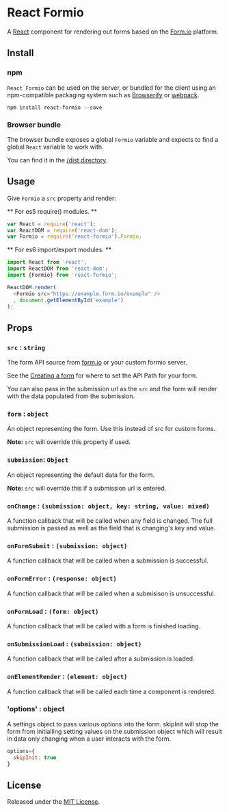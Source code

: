 # React Formio

A [React](http://facebook.github.io/react/) component for rendering out forms based on the [Form.io](https://www.form.io) platform.

## Install

### npm

`React Formio` can be used on the server, or bundled for the client using an
npm-compatible packaging system such as [Browserify](http://browserify.org/) or
[webpack](http://webpack.github.io/).

```
npm install react-formio --save
```

### Browser bundle

The browser bundle exposes a global `Formio` variable and expects to find
a global `React` variable to work with.

You can find it in the [/dist directory](https://github.com/formio/react-formio/tree/master/dist/build).

## Usage

Give `Formio` a `src` property and render:

** For es5 require() modules. **
```javascript
var React = require('react');
var ReactDOM = require('react-dom');
var Formio = require('react-formio').Formio;
```

** For es6 import/export modules. **
```javascript
import React from 'react';
import ReactDOM from 'react-dom';
import {Formio} from 'react-formio';
```

```javascript
ReactDOM.render(
  <Formio src="https://example.form.io/example" />
  , document.getElementById('example')
);
```

## Props

### `src` : `string`

The form API source from [form.io](https://www.form.io) or your custom formio server.

See the [Creating a form](http://help.form.io/userguide/#new-form)
for where to set the API Path for your form.

You can also pass in the submission url as the `src` and the form will render with the data populated from the submission.

### `form` : `object`

An object representing the form. Use this instead of src for custom forms. 

**Note:** `src` will override this property if used.

### `submission`: `Object`

An object representing the default data for the form.

**Note:** `src` will override this if a submission url is entered.

### `onChange` : `(submission: object, key: string, value: mixed)`

A function callback that will be called when any field is changed. The full submission is passed as well as the field
that is changing's key and value.

### `onFormSubmit` : `(submission: object)`

A function callback that will be called when a submission is successful.

### `onFormError` : `(response: object)`

A function callback that will be called when a submisison is unsuccessful.

### `onFormLoad` : `(form: object)`

A function callback that will be called with a form is finished loading.

### `onSubmissionLoad` : `(submission: object)`

A function callback that will be called after a submission is loaded.

### `onElementRender` : `(element: object)`

A function callback that will be called each time a component is rendered.

### 'options' : object

A settings object to pass various options into the form. skipInit will stop the form from initialling setting values
on the submission object which will result in data only changing when a user interacts with the form.

```javascript
options={
  skipInit: true
}
```

## License
Released under the [MIT License](http://www.opensource.org/licenses/MIT).
